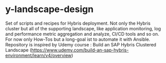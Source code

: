 # y-landscape-design
Set of scripts and recipes for Hybris deployment. Not only the Hybris cluster but all of the supporting landscape, like application monitoring, log and performance metric aggregation and analyze, CI/CD tools and so on.
For now only How-Tos but a long-goal ist to automate it with Ansible. 
Repository is inspired by Udemy course : Build an SAP Hybris Clustered Landscape (https://www.udemy.com/build-an-sap-hybris-environment/learn/v4/overview)
